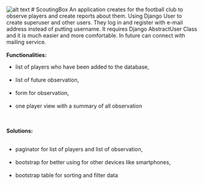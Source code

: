 ![alt text](https://raw.githubusercontent.com/JoannaNitek/ScoutingBox/master/ScoutingBox/Box/static/logodark.png) # ScoutingBox
An application creates for the football club to observe players and create reports about them. 
Using Django User to create superuser and other users. They log in and register with e-mail address instead of putting username. 
It requires Django AbstractUser Class and it is much easier and more comfortable. In future can connect with mailing service.<br><br>
<b>Functionalities:</b><br>
<ul><li>list of players who have been added to the database,</li><br>
<li>list of future observation,</li><br>
<li>form for observation,</li><br>
<li>one player view with a summary of all observation</li></ul><br><br>
<b>Solutions:</b><br><br>
<ul><li>paginator for list of players and list of observation,</li><br>
<li>bootstrap for better using for other devices like smartphones,</li><br>
<li>bootstrap table for sorting and filter data</li></ul>
